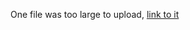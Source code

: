 One file was too large to upload, [link to it](https://drive.google.com/file/d/14CtLHrXRM-sEMqMxC5q4UL_JvHcytwp2/view?usp=share_link)
